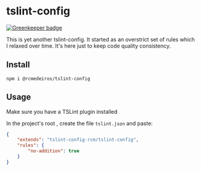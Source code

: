 # tslint-config

[![Greenkeeper badge](https://badges.greenkeeper.io/rcmedeiros/tslint-config.svg)](https://greenkeeper.io/)

This is yet another tslint-config. It started as an overstrict set of rules which I relaxed over time. It's here just to keep code quality consistency.

## Install
```shell
npm i @rcmedeiros/tslint-config
```

## Usage
Make sure you have a TSLint plugin installed

In the project's root , create the file `tslint.json` and paste:
```json
{
    "extends": "tslint-config-rcm/tslint-config",
    "rules": {
        "no-addition": true
    }
}
```
